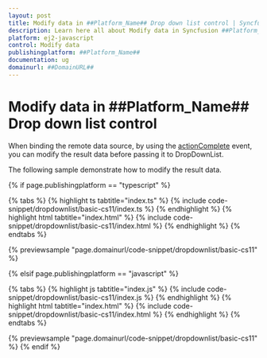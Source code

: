 ```yaml
---
layout: post
title: Modify data in ##Platform_Name## Drop down list control | Syncfusion
description: Learn here all about Modify data in Syncfusion ##Platform_Name## Drop down list control of Syncfusion Essential JS 2 and more.
platform: ej2-javascript
control: Modify data 
publishingplatform: ##Platform_Name##
documentation: ug
domainurl: ##DomainURL##
---
```


# Modify data in ##Platform_Name## Drop down list control

When binding the remote data source, by using the [actionComplete](../../api/drop-down-list/#actioncomplete) event, you can modify the result data before passing it to DropDownList.

The following sample demonstrate how to modify the result data.

{% if page.publishingplatform == "typescript" %}

 {% tabs %}
{% highlight ts tabtitle="index.ts" %}
{% include code-snippet/dropdownlist/basic-cs11/index.ts %}
{% endhighlight %}
{% highlight html tabtitle="index.html" %}
{% include code-snippet/dropdownlist/basic-cs11/index.html %}
{% endhighlight %}
{% endtabs %}
        
{% previewsample "page.domainurl/code-snippet/dropdownlist/basic-cs11" %}

{% elsif page.publishingplatform == "javascript" %}

{% tabs %}
{% highlight js tabtitle="index.js" %}
{% include code-snippet/dropdownlist/basic-cs11/index.js %}
{% endhighlight %}
{% highlight html tabtitle="index.html" %}
{% include code-snippet/dropdownlist/basic-cs11/index.html %}
{% endhighlight %}
{% endtabs %}

{% previewsample "page.domainurl/code-snippet/dropdownlist/basic-cs11" %}
{% endif %}